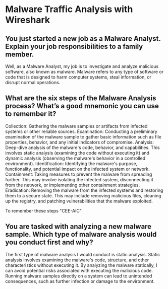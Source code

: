 # Malware Traffic Analysis with Wireshark

## You just started a new job as a Malware Analyst. Explain your job responsibilities to a family member.
Well, as a Malware Analyst, my job is to investigate and analyze malicious software, also known as malware. Malware refers to any type of software or code that is designed to harm computer systems, steal information, or disrupt normal operations.

## What are the six steps of the Malware Analysis process? What’s a good mnemonic you can use to remember it?
Collection: Gathering the malware samples or artifacts from infected systems or other reliable sources.
Examination: Conducting a preliminary examination of the malware sample to gather basic information such as file properties, behavior, and any initial indicators of compromise.
Analysis: Deep-dive analysis of the malware's code, behavior, and capabilities. This involves static analysis (examining the code without executing it) and dynamic analysis (observing the malware's behavior in a controlled environment).
Identification: Identifying the malware's purpose, functionality, and potential impact on the infected system or network.
Containment: Taking measures to prevent the malware from spreading further. This may involve isolating the infected system, disconnecting it from the network, or implementing other containment strategies.
Eradication: Removing the malware from the infected systems and restoring them to a secure state. This may include removing malicious files, cleaning up the registry, and patching vulnerabilities that the malware exploited.

To remember these steps "CEE-AIC"

## You are tasked with analyzing a new malware sample. Which type of malware analysis would you conduct first and why?
The first type of malware analysis I would conduct is static analysis. Static analysis involves examining the malware's code, structure, and other characteristics without executing it. By analyzing the malware statically, I can avoid potential risks associated with executing the malicious code. Running malware samples directly on a system can lead to unintended consequences, such as further infection or damage to the environment.